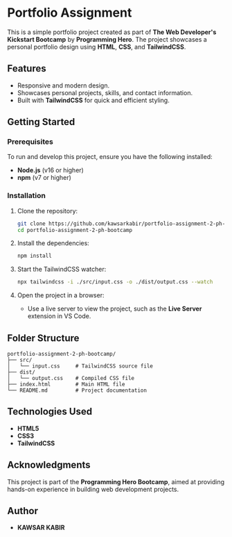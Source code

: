 # Portfolio Assignment

This is a simple portfolio project created as part of **The Web Developer's Kickstart Bootcamp** by **Programming Hero**. The project showcases a personal portfolio design using **HTML**, **CSS**, and **TailwindCSS**.

## Features

- Responsive and modern design.
- Showcases personal projects, skills, and contact information.
- Built with **TailwindCSS** for quick and efficient styling.

## Getting Started

### Prerequisites

To run and develop this project, ensure you have the following installed:

- **Node.js** (v16 or higher)
- **npm** (v7 or higher)

### Installation

1. Clone the repository:

   ```bash
   git clone https://github.com/kawsarkabir/portfolio-assignment-2-ph-bootcamp.git
   cd portfolio-assignment-2-ph-bootcamp
   ```

2. Install the dependencies:

   ```bash
   npm install
   ```

3. Start the TailwindCSS watcher:

   ```bash
   npx tailwindcss -i ./src/input.css -o ./dist/output.css --watch
   ```

4. Open the project in a browser:
   - Use a live server to view the project, such as the **Live Server** extension in VS Code.

## Folder Structure

```
portfolio-assignment-2-ph-bootcamp/
├── src/
│   └── input.css     # TailwindCSS source file
├── dist/
│   └── output.css    # Compiled CSS file
├── index.html        # Main HTML file
└── README.md         # Project documentation
```

## Technologies Used

- **HTML5**
- **CSS3**
- **TailwindCSS**

## Acknowledgments

This project is part of the **Programming Hero Bootcamp**, aimed at providing hands-on experience in building web development projects.

## Author

- **KAWSAR KABIR**
